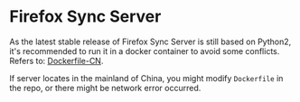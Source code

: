 # Firefox Sync Server

As the latest stable release of Firefox Sync Server is still based on Python2, it's recommended to run it in a docker container to avoid some conflicts. Refers to: [Dockerfile-CN](/firefox-syncserver/Dockerfile-CN).

If server locates in the mainland of China, you might modify `Dockerfile` in the repo, or there might be network error occurred.
